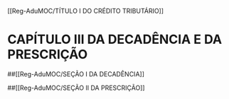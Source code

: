 [[Reg-AduMOC/TÍTULO I DO CRÉDITO TRIBUTÁRIO]]

# CAPÍTULO III DA DECADÊNCIA E DA PRESCRIÇÃO
##[[Reg-AduMOC/SEÇÃO I DA DECADÊNCIA]]

##[[Reg-AduMOC/SEÇÃO II DA PRESCRIÇÃO]]